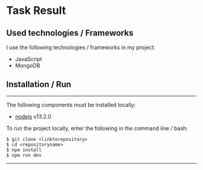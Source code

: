 # Task Result

## Used technologies / Frameworks

I use the following technologies / frameworks in my project:

- JavaScript
- MongoDB

## Installation / Run

---

The following components must be installed locally:

- [nodejs](https://nodejs.org/en/) v13.2.0

To run the project locally, enter the following in the command line / bash:

```console
$ git clone <linktorepository>
$ cd <repositoryname>
$ npm install
$ npm run dev
```
---